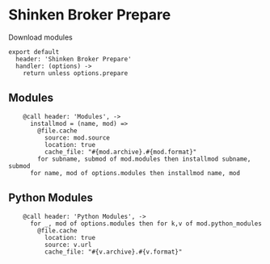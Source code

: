 
# Shinken Broker Prepare

Download modules

    export default
      header: 'Shinken Broker Prepare'
      handler: (options) ->
        return unless options.prepare

## Modules

        @call header: 'Modules', ->
          installmod = (name, mod) =>
            @file.cache
              source: mod.source
              location: true
              cache_file: "#{mod.archive}.#{mod.format}"
            for subname, submod of mod.modules then installmod subname, submod
          for name, mod of options.modules then installmod name, mod

## Python Modules

        @call header: 'Python Modules', ->
          for _, mod of options.modules then for k,v of mod.python_modules 
            @file.cache
              location: true
              source: v.url
              cache_file: "#{v.archive}.#{v.format}"
